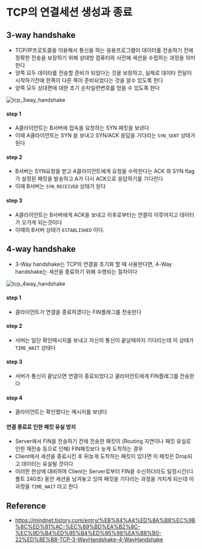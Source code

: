# TCP의 연결세션 생성과 종료

## 3-way handshake

- TCP/IP프로토콜을 이용해서 통신을 하는 응용프로그램이 데이터를 전송하기 전에 정확한 전송을 보장하기 위해 상대방 컴퓨터와 사전에 세션을 수립하는 과정을 의미한다
- 양쪽 모두 데이타를 전송할 준비가 되었다는 것을 보장하고, 실제로 데이타 전달이 시작하기전에 한쪽이 다른 쪽이 준비되었다는 것을 알수 있도록 한다
- 양쪽 모두 상대편에 대한 초기 순차일련변호를 얻을 수 있도록 한다


![tcp_3way_handshake](https://github.com/dhkdn9192/data_engineer_career/blob/master/cs/network/img/tcp_3way_handshake.png)

#### step 1
- A클라이언트는 B서버에 접속을 요청하는 SYN 패킷을 보낸다
- 이때 A클라이언트는 SYN 을 보내고 SYN/ACK 응답을 기다리는 ```SYN_SENT``` 상태가 된다

#### step 2
- B서버는 SYN요청을 받고 A클라이언트에게 요청을 수락한다는 ACK 와 SYN flag 가 설정된 패킷을 발송하고 A가 다시 ACK으로 응답하기를 기다린다
- 이때 B서버는 ```SYN_RECEIVED``` 상태가 된다

#### step 3
- A클라이언트는 B서버에게 ACK을 보내고 이후로부터는 연결이 이루어지고 데이터가 오가게 되는것이다
- 이때의 B서버 상태가 ```ESTABLISHED``` 이다.



## 4-way handshake

- 3-Way handshake는 TCP의 연결을 초기화 할 때 사용한다면, 4-Way handshake는 세션을 종료하기 위해 수행되는 절차이다


![tcp_4way_handshake](https://github.com/dhkdn9192/data_engineer_career/blob/master/cs/network/img/tcp_4way_handshake.png)

#### step 1
- 클라이언트가 연결을 종료하겠다는 FIN플래그를 전송한다

#### step 2
- 서버는 일단 확인메시지를 보내고 자신의 통신이 끝날때까지 기다리는데 이 상태가 ```TIME_WAIT``` 상태다

#### step 3
- 서버가 통신이 끝났으면 연결이 종료되었다고 클라이언트에게 FIN플래그를 전송한다

#### step 4
- 클라이언트는 확인했다는 메시지를 보낸다


#### 연결 종료로 인한 패킷 유실 방지

- Server에서 FIN을 전송하기 전에 전송한 패킷이 (Routing 지연이나 패킷 유실로 인한 재전송 등으로 인해) FIN패킷보다 늦게 도착하는 경우
- Client에서 세션을 종료시킨 후 뒤늦게 도착하는 패킷이 있다면 이 패킷은 Drop되고 데이터는 유실될 것이다 
- 이러한 현상에 대비하여 Client는 Server로부터 FIN을 수신하더라도 일정시간(디폴트 240초) 동안 세션을 남겨놓고 잉여 패킷을 기다리는 과정을 거치게 되는데 이 과정을 ```TIME_WAIT``` 라고 한다



## Reference
- https://mindnet.tistory.com/entry/%EB%84%A4%ED%8A%B8%EC%9B%8C%ED%81%AC-%EC%89%BD%EA%B2%8C-%EC%9D%B4%ED%95%B4%ED%95%98%EA%B8%B0-22%ED%8E%B8-TCP-3-WayHandshake-4-WayHandshake
